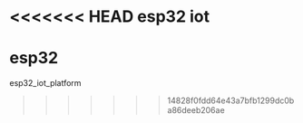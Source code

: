 <<<<<<< HEAD
esp32 iot
=======
# esp32
esp32_iot_platform
>>>>>>> 14828f0fdd64e43a7bfb1299dc0ba86deeb206ae
